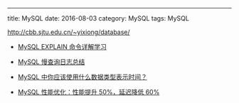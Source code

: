 ---
title: MySQL
date: 2016-08-03
category: MySQL
tags: MySQL


http://cbb.sjtu.edu.cn/~yixiong/database/

- [MySQL EXPLAIN 命令详解学习](http://blog.jobbole.com/105796/)
- [MySQL 慢查询日志总结](http://blog.jobbole.com/105792/)
- [MySQL 中你应该使用什么数据类型表示时间？](http://blog.jobbole.com/105618/)



- [MySQL 性能优化：性能提升 50%，延迟降低 60%](http://blog.jobbole.com/105225/)
